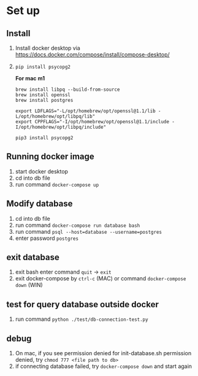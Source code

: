 # Set up

## Install

1. Install docker desktop via https://docs.docker.com/compose/install/compose-desktop/
2. `pip install psycopg2`

    **For mac m1**
    ```
    brew install libpq --build-from-source
    brew install openssl
    brew install postgres

    export LDFLAGS="-L/opt/homebrew/opt/openssl@1.1/lib -L/opt/homebrew/opt/libpq/lib"
    export CPPFLAGS="-I/opt/homebrew/opt/openssl@1.1/include -I/opt/homebrew/opt/libpq/include"

    pip3 install psycopg2
    ```

## Running docker image

1. start docker desktop
2. cd into db file
3. run command `docker-compose up`

## Modify database

1. cd into db file
2. run command `docker-compose run database bash`
3. run command `psql --host=database --username=postgres`
4. enter password `postgres`

## exit database

1. exit bash enter command `quit` -> `exit`
2. exit docker-compose by `ctrl-c` (MAC) or command `docker-compose down` (WIN)

## test for query database outside docker

1. run command `python ./test/db-connection-test.py`

## debug

1. On mac, if you see permission denied for init-database.sh permission denied, try `chmod 777 <file path to db>`
2. if connecting database failed, try `docker-compose down` and start again
